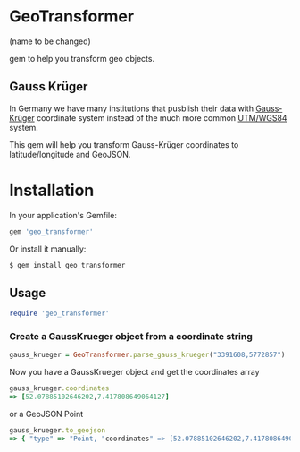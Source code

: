 # GeoTransformer
(name to be changed)

gem to help you transform geo objects.  

## Gauss Krüger
In Germany we have many institutions that pusblish their data with
[Gauss-Krüger](http://en.wikipedia.org/wiki/Gauss–Krüger_coordinate_system) coordinate system instead of the much more common
[UTM/WGS84](http://en.wikipedia.org/wiki/Universal_Transverse_Mercator_coordinate_system) system.

This gem will help you transform Gauss-Krüger coordinates to
latitude/longitude and GeoJSON.

# Installation

In your application's Gemfile:

```ruby
gem 'geo_transformer'
```

Or install it manually:

```sh
$ gem install geo_transformer
```

## Usage

```ruby
require 'geo_transformer'
```
### Create a GaussKrueger object from a coordinate string
```ruby
gauss_krueger = GeoTransformer.parse_gauss_krueger("3391608,5772857")
```

Now you have a GaussKrueger object and get the coordinates array
```ruby
gauss_krueger.coordinates
=> [52.07885102646202,7.417808649064127]
```
or a GeoJSON Point
```ruby
gauss_krueger.to_geojson
=> { "type" => "Point, "coordinates" => [52.07885102646202,7.417808649064127] }
```

